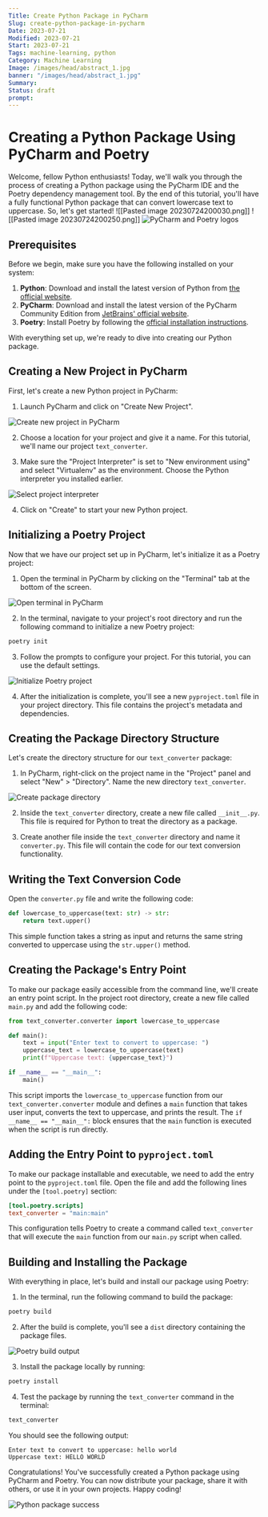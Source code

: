 ```yaml
---
Title: Create Python Package in PyCharm
Slug: create-python-package-in-pycharm
Date: 2023-07-21
Modified: 2023-07-21
Start: 2023-07-21
Tags: machine-learning, python
Category: Machine Learning
Image: /images/head/abstract_1.jpg
banner: "/images/head/abstract_1.jpg"
Summary: 
Status: draft
prompt:
---
```


# Creating a Python Package Using PyCharm and Poetry

Welcome, fellow Python enthusiasts! Today, we'll walk you through the process of creating a Python package using the PyCharm IDE and the Poetry dependency management tool. By the end of this tutorial, you'll have a fully functional Python package that can convert lowercase text to uppercase. So, let's get started!
![[Pasted image 20230724200030.png]]
![[Pasted image 20230724200250.png]]
![PyCharm and Poetry logos](images/pycharm_poetry_logos.jpg)

## Prerequisites

Before we begin, make sure you have the following installed on your system:

1. **Python**: Download and install the latest version of Python from [the official website](https://www.python.org/downloads/).
2. **PyCharm**: Download and install the latest version of the PyCharm Community Edition from [JetBrains' official website](https://www.jetbrains.com/pycharm/download/).
3. **Poetry**: Install Poetry by following the [official installation instructions](https://python-poetry.org/docs/#installation).

With everything set up, we're ready to dive into creating our Python package.

## Creating a New Project in PyCharm

First, let's create a new Python project in PyCharm:

1. Launch PyCharm and click on "Create New Project".

![Create new project in PyCharm](images/create_new_project.jpg)

2. Choose a location for your project and give it a name. For this tutorial, we'll name our project `text_converter`.

3. Make sure the "Project Interpreter" is set to "New environment using" and select "Virtualenv" as the environment. Choose the Python interpreter you installed earlier.

![Select project interpreter](images/project_interpreter.jpg)

4. Click on "Create" to start your new Python project.

## Initializing a Poetry Project

Now that we have our project set up in PyCharm, let's initialize it as a Poetry project:

1. Open the terminal in PyCharm by clicking on the "Terminal" tab at the bottom of the screen.

![Open terminal in PyCharm](images/open_terminal.jpg)

2. In the terminal, navigate to your project's root directory and run the following command to initialize a new Poetry project:

```bash
poetry init
```

3. Follow the prompts to configure your project. For this tutorial, you can use the default settings.

![Initialize Poetry project](images/poetry_init.jpg)

4. After the initialization is complete, you'll see a new `pyproject.toml` file in your project directory. This file contains the project's metadata and dependencies.

## Creating the Package Directory Structure

Let's create the directory structure for our `text_converter` package:

1. In PyCharm, right-click on the project name in the "Project" panel and select "New" > "Directory". Name the new directory `text_converter`.

![Create package directory](images/create_package_directory.jpg)

2. Inside the `text_converter` directory, create a new file called `__init__.py`. This file is required for Python to treat the directory as a package.

3. Create another file inside the `text_converter` directory and name it `converter.py`. This file will contain the code for our text conversion functionality.

## Writing the Text Conversion Code

Open the `converter.py` file and write the following code:

```python
def lowercase_to_uppercase(text: str) -> str:
    return text.upper()
```

This simple function takes a string as input and returns the same string converted to uppercase using the `str.upper()` method.

## Creating the Package's Entry Point

To make our package easily accessible from the command line, we'll create an entry point script. In the project root directory, create a new file called `main.py` and add the following code:

```python
from text_converter.converter import lowercase_to_uppercase

def main():
    text = input("Enter text to convert to uppercase: ")
    uppercase_text = lowercase_to_uppercase(text)
    print(f"Uppercase text: {uppercase_text}")

if __name__ == "__main__":
    main()
```

This script imports the `lowercase_to_uppercase` function from our `text_converter.converter` module and defines a `main` function that takes user input, converts the text to uppercase, and prints the result. The `if __name__ == "__main__":` block ensures that the `main` function is executed when the script is run directly.

## Adding the Entry Point to `pyproject.toml`

To make our package installable and executable, we need to add the entry point to the `pyproject.toml` file. Open the file and add the following lines under the `[tool.poetry]` section:

```toml
[tool.poetry.scripts]
text_converter = "main:main"
```

This configuration tells Poetry to create a command called `text_converter` that will execute the `main` function from our `main.py` script when called.

## Building and Installing the Package

With everything in place, let's build and install our package using Poetry:

1. In the terminal, run the following command to build the package:

```bash
poetry build
```

2. After the build is complete, you'll see a `dist` directory containing the package files.

![Poetry build output](images/poetry_build.jpg)

3. Install the package locally by running:

```bash
poetry install
```

4. Test the package by running the `text_converter` command in the terminal:

```bash
text_converter
```

You should see the following output:

```
Enter text to convert to uppercase: hello world
Uppercase text: HELLO WORLD
```

Congratulations! You've successfully created a Python package using PyCharm and Poetry. You can now distribute your package, share it with others, or use it in your own projects. Happy coding!

![Python package success](images/python_package_success.jpg)